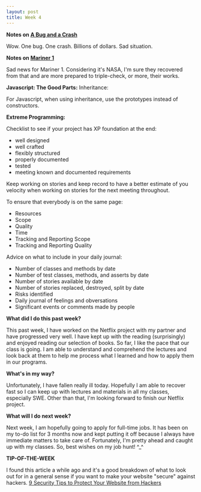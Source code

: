 ```yaml
---
layout: post
title: Week 4
---
```


**Notes on [A Bug and a Crash](https://around.com/ariane.html)**

Wow. One bug. One crash. Billions of dollars. Sad situation.

**Notes on [Mariner 1](http://webcache.googleusercontent.com/search?q=cache:ZBWTovsmUrMJ:nssdc.gsfc.nasa.gov/nmc/spacecraftDisplay.do%3Fid%3DMARIN1+&cd=1&hl=en&ct=clnk&gl=us)**

Sad news for Mariner 1. Considering it's NASA, I'm sure they recovered from that and are more prepared to triple-check, or more, their works. 

**Javascript: The Good Parts:**
Inheritance:

For Javascript, when using inheritance, use the prototypes instead of constructors. 

**Extreme Programming:**

Checklist to see if your project has XP foundation at the end:
* well designed 
* well crafted
* flexibly structured
* properly documented
* tested
* meeting known and documented requirements

Keep working on stories and keep record to have a better estimate of you velocity when working on stories for the next meeting throughout. 

To ensure that everybody is on the same page:
* Resources
* Scope
* Quality
* Time
* Tracking and Reporting Scope
* Tracking and Reporting Quality

Advice on what to include in your daily journal:

* Number of classes and methods by date
* Number of test classes, methods, and asserts by date
* Number of stories available by date
* Number of stories replaced, destroyed, split by date
* Risks identified
* Daily journal of feelings and obversations
* Significant events or comments made by people

**What did I do this past week?**

This past week, I have worked on the Netflix project with my partner and have progressed very well. I have kept up with the reading (surprisingly) and enjoyed reading our selection of books. So far, I like the pace that our class is going. I am able to understand and comprehend the lectures and look back at them to help me process what I learned and how to apply them in our programs. 

**What's in my way?**

Unfortunately, I have fallen really ill today. Hopefully I am able to recover fast so I can keep up with lectures and materials in all my classes, especially SWE. Other than that, I'm looking forward to finish our Netflix project. 

**What will I do next week?**

Next week, I am hopefully going to apply for full-time jobs. It has been on my to-do list for 3 months now and kept putting it off because I always have immediate matters to take care of. Fortunately, I'm pretty ahead and caught up with my classes. So, best wishes on my job hunt! ^_^

**TIP-OF-THE-WEEK**

I found this article a while ago and it's a good breakdown of what to look out for in a general sense if you want to make your website "secure" against hackers. 
[9 Security Tips to Protect Your Website from Hackers](http://www.creativebloq.com/web-design/website-security-tips-protect-your-site-7122853)
